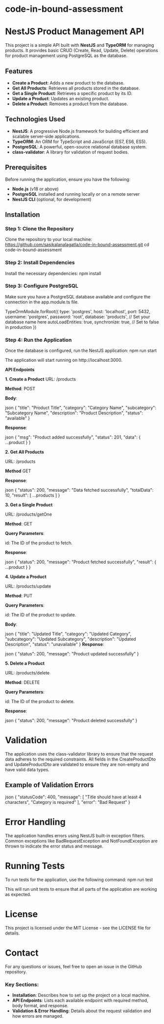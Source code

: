 # code-in-bound-assessment

# NestJS Product Management API

This project is a simple API built with **NestJS** and **TypeORM** for managing products. It provides basic CRUD (Create, Read, Update, Delete) operations for product management using PostgreSQL as the database.

## Features

- **Create a Product**: Adds a new product to the database.
- **Get All Products**: Retrieves all products stored in the database.
- **Get a Single Product**: Retrieves a specific product by its ID.
- **Update a Product**: Updates an existing product.
- **Delete a Product**: Removes a product from the database.

## Technologies Used

- **NestJS**: A progressive Node.js framework for building efficient and scalable server-side applications.
- **TypeORM**: An ORM for TypeScript and JavaScript (ES7, ES6, ES5).
- **PostgreSQL**: A powerful, open-source relational database system.
- **class-validator**: A library for validation of request bodies.

## Prerequisites

Before running the application, ensure you have the following:

- **Node.js** (v18 or above)
- **PostgreSQL** installed and running locally or on a remote server
- **NestJS CLI** (optional, for development)

## Installation

### Step 1: Clone the Repository

Clone the repository to your local machine:
https://github.com/sasikalanalagatla/code-in-bound-assessment.git
cd code-in-bound-assessment

### Step 2: Install Dependencies
Install the necessary dependencies:
npm install

### Step 3: Configure PostgreSQL
Make sure you have a PostgreSQL database available and configure the connection in the app.module.ts file.

TypeOrmModule.forRoot({
  type: 'postgres',
  host: 'localhost',
  port: 5432,
  username: 'postgres',
  password: 'root',
  database: 'products',  // Set your database name here
  autoLoadEntities: true,
  synchronize: true,      // Set to false in production
})

### Step 4: Run the Application
Once the database is configured, run the NestJS application:
npm run start

The application will start running on http://localhost:3000.

**API Endpoints**

**1. Create a Product**
URL: /products

**Method**: POST

**Body**:

json
{
  "title": "Product Title",
  "category": "Category Name",
  "subcategory": "Subcategory Name",
  "description": "Product Description",
  "status": "available"
}

**Response**:

json
{
  "msg": "Product added successfully",
  "status": 201,
  "data": { ...product }
}

**2. Get All Products**

URL: /products

**Method** GET

**Response**:

json
{
  "status": 200,
  "message": "Data fetched successfully",
  "totalData": 10,
  "result": [ ...products ]
}

**3. Get a Single Product**

URL: /products/getOne

**Method**: GET

**Query Parameters**:

id: The ID of the product to fetch.

**Response**:

json
{
  "status": 200,
  "message": "Product fetched successfully",
  "result": { ...product }
}

**4. Update a Product**

URL: /products/update

**Method**: PUT

**Query Parameters**:

id: The ID of the product to update.

**Body**:

json
{
  "title": "Updated Title",
  "category": "Updated Category",
  "subcategory": "Updated Subcategory",
  "description": "Updated Description",
  "status": "unavailable"
}
**Response**:

json
{
  "status": 200,
  "message": "Product updated successfully"
}

**5. Delete a Product**

URL: /products/delete

**Method**: DELETE

**Query Parameters**:

id: The ID of the product to delete.

**Response**:

json
{
  "status": 200,
  "message": "Product deleted successfully"
}

# Validation
The application uses the class-validator library to ensure that the request data adheres to the required constraints. All fields in the CreateProductDto and UpdateProductDto are validated to ensure they are non-empty and have valid data types.

## Example of Validation Errors
json
{
  "statusCode": 400,
  "message": [
    "Title should have at least 4 characters",
    "Category is required"
  ],
  "error": "Bad Request"
}

# Error Handling
The application handles errors using NestJS built-in exception filters. Common exceptions like BadRequestException and NotFoundException are thrown to indicate the error status and message.

# Running Tests
To run tests for the application, use the following command:
npm run test

This will run unit tests to ensure that all parts of the application are working as expected.

# License
This project is licensed under the MIT License - see the LICENSE file for details.

# Contact
For any questions or issues, feel free to open an issue in the GitHub repository.

### Key Sections:
- **Installation**: Describes how to set up the project on a local machine.
- **API Endpoints**: Lists each available endpoint with required method, body format, and response.
- **Validation & Error Handling**: Details about the request validation and how errors are managed.
